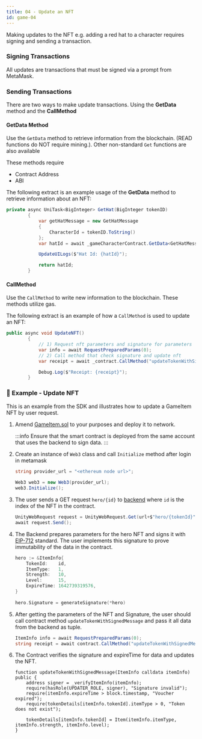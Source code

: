 ```yaml
---
title: 04 - Update an NFT
id: game-04
---
```



Making updates to the NFT e.g. adding a red hat to a character requires signing and sending a transaction.

### Signing Transactions
All updates are transactions that must be signed via a prompt from MetaMask.

### Sending Transactions

There are two ways to make update transactions. 
Using the **GetData** method and the **CallMethod**

#### GetData Method

Use the `GetData` method to retrieve information from the blockchain. (READ functions do NOT require mining.). Other non-standard `Get` functions are also available

These methods require

* Contract Address
* ABI

The following extract is an example usage of the **GetData** method to retrieve information about an NFT:

```c#
private async UniTask<BigInteger> GetHat(BigInteger tokenID)
		{
			var getHatMessage = new GetHatMessage
			{
				CharacterId = tokenID.ToString()
			};
			var hatId = await _gameCharacterContract.GetData<GetHatMessage, BigInteger>(getHatMessage);

			UpdateUILogs($"Hat Id: {hatId}");

			return hatId;
		}
```


#### CallMethod

Use the `CallMethod` to write new information to the blockchain. These methods utilize gas. 

The following extract is an example of how a `CallMethod` is used to update an NFT: 

```c#
public async void UpdateNFT()
		{
			// 1) Request nft parameters and signature for parameters
			var info = await RequestPreparedParams(0);
			// 2) Call method that check signature and update nft
			var receipt = await _contract.CallMethod("updateTokenWithSignedMessage", new object[] { info });

			Debug.Log($"Receipt: {receipt}");
		}
```

### 👀 Example - Update NFT

This is an example from the SDK and illustrates how to update a GameItem NFT by user request.

1. Amend [GameItem.sol](https://github.com/mirage-xyz/mirage-smart-contract-example/blob/master/composable-nft/contracts/GameItem.sol) to your purposes and deploy it to network.

    :::info
    Ensure that the smart contract is deployed from the same account that uses the backend to sign data.
    :::

2. Create an instance of `Web3` class and call `Initialize` method after login in metamask

    ```c#
    string provider_url = "<ethereum node url>";
            
    Web3 web3 = new Web3(provider_url);
    web3.Initialize();
    ```

3. The user sends a GET request `hero/{id}` to [backend](https://github.com/mirage-xyz/mirage-go-sdk) where `id` is the index of the NFT in the contract.

    ```c#
    UnityWebRequest request = UnityWebRequest.Get(url+$"hero/{tokenId}");
    await request.Send();
    ```

4. The Backend prepares parameters for the hero NFT and signs it with [EIP-712](https://eips.ethereum.org/EIPS/eip-712) standard. The user implements this signature to prove immutability of the data in the contract.

    ```go
    hero := &ItemInfo{
        TokenId:    id,
        ItemType:   1,
        Strength:   10,
        Level:      15,
        ExpireTime: 1642739319576,
    }
        
    hero.Signature = generateSignature(*hero)
    ```

4. After getting the parameters of the NFT and Signature, the user should call contract method `updateTokenWithSignedMessage` and pass it all data from the backend as tuple.

    ```c#
    ItemInfo info = await RequestPreparedParams(0);
    string receipt = await contract.CallMethod("updateTokenWithSignedMessage", new object[] {info});
    ```

5. The Contract verifies the signature and expireTime for data and updates the NFT.

    ```solidity
    function updateTokenWithSignedMessage(ItemInfo calldata itemInfo) public {
        address signer = _verifyItemInfo(itemInfo);
        require(hasRole(UPDATER_ROLE, signer), "Signature invalid");
        require(itemInfo.expireTime > block.timestamp, "Voucher expired");
        require(tokenDetails[itemInfo.tokenId].itemType > 0, "Token does not exist");

        tokenDetails[itemInfo.tokenId] = Item(itemInfo.itemType, itemInfo.strength, itemInfo.level);
    }

    ```







